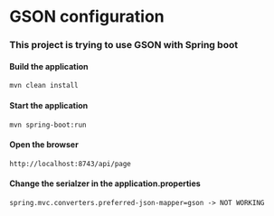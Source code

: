 # GSON configuration

### This project is trying to use GSON with Spring boot

#### Build the application

```
mvn clean install
```

#### Start the application

```
mvn spring-boot:run
```


#### Open the browser

```
http://localhost:8743/api/page
```

#### Change the serialzer in the application.properties

```
spring.mvc.converters.preferred-json-mapper=gson -> NOT WORKING
```